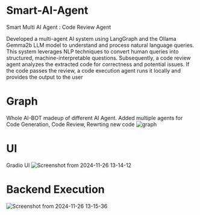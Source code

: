 # Smart-AI-Agent
Smart Multi AI Agent : Code Review Agent

Developed a multi-agent AI system using LangGraph and the Ollama Gemma2b LLM model to understand and process natural language queries. This system leverages NLP techniques to convert human queries into structured, machine-interpretable questions. Subsequently, a code review agent analyzes the extracted code for correctness and potential issues. If the code passes the review, a code execution agent runs it locally and provides the output to the user


# Graph
Whole AI-BOT madeup of different AI Agent.
Added multiple agents for Code Generation, Code Review, Rewrting new code
![graph](https://github.com/user-attachments/assets/ef2989d3-e247-4503-92a6-a61ad47f383c)

# UI
Gradio UI
![Screenshot from 2024-11-26 13-14-12](https://github.com/user-attachments/assets/29ffff22-5172-4b42-92cb-074ee77ea214)

# Backend Execution
![Screenshot from 2024-11-26 13-15-36](https://github.com/user-attachments/assets/5a872aa7-97ac-4d46-9ef4-c64507722d4b)



